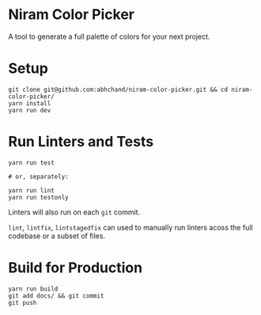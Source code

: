 # Niram Color Picker

A tool to generate a full palette of colors for your next project.

# Setup

```
git clone git@github.com:abhchand/niram-color-picker.git && cd niram-color-picker/
yarn install
yarn run dev
```

# Run Linters and Tests

```
yarn run test

# or, separately:

yarn run lint
yarn run testonly
```

Linters will also run on each `git` commit.

`lint`, `lintfix`, `lintstagedfix` can used to manually run linters acoss the full codebase or a subset of files.


# Build for Production

```
yarn run build
git add docs/ && git commit
git push
```
